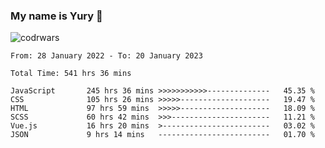 ### My name is Yury 👋 
![codrwars](https://www.codewars.com/users/litury/badges/micro) 


<!--START_SECTION:waka-->

```text
From: 28 January 2022 - To: 20 January 2023

Total Time: 541 hrs 36 mins

JavaScript       245 hrs 36 mins >>>>>>>>>>>--------------   45.35 %
CSS              105 hrs 26 mins >>>>>--------------------   19.47 %
HTML             97 hrs 59 mins  >>>>>--------------------   18.09 %
SCSS             60 hrs 42 mins  >>>----------------------   11.21 %
Vue.js           16 hrs 20 mins  >------------------------   03.02 %
JSON             9 hrs 14 mins   -------------------------   01.70 %
```

<!--END_SECTION:waka-->


